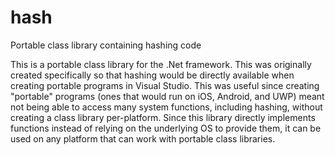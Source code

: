 # hash
Portable class library containing hashing code

This is a portable class library for the .Net framework. This was originally created specifically so that hashing would be directly available when creating portable programs in Visual Studio. This was useful since creating "portable" programs (ones that would run on iOS, Android, and UWP) meant not being able to access many system functions, including hashing, without creating a class library per-platform. Since this library directly implements functions instead of relying on the underlying OS to provide them, it can be used on any platform that can work with portable class libraries.
